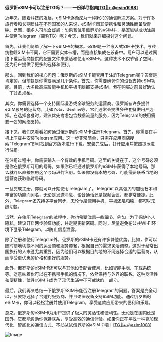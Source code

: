 **俄罗斯eSIM卡可以注册TG吗？——一份详尽指南[[TG💪+ @esim1088](https://t.me/s/esim1088)]**

近年来，随着科技的发展，eSIM卡逐渐成为一种新兴的通信解决方案。对于许多旅行者和长期居住在不同国家的人来说，eSIM卡因其便携性和灵活性而备受青睐。然而，很多人可能会疑惑：如果我使用俄罗斯的eSIM卡，是否能够成功注册并使用Telegram（简称TG）呢？今天，我们就来详细探讨这个问题。

首先，让我们简单了解一下eSIM卡的概念。eSIM是一种嵌入式SIM卡技术，与传统物理SIM卡不同，它不需要实体卡槽，而是直接集成在设备中。用户可以通过网络下载运营商提供的配置文件来激活和使用eSIM卡。这种技术不仅节省了空间，还为用户提供了更多的选择和便利。

那么，回到我们的核心问题：俄罗斯的eSIM卡能否用于注册Telegram呢？答案是肯定的，但前提是你需要满足几个条件。首先，你需要确保你的设备支持eSIM功能。目前，大多数高端智能手机和平板电脑都支持eSIM，但在购买之前最好确认一下设备规格。

其次，你需要选择一个支持国际漫游或全球服务的运营商。俄罗斯有许多提供eSIM服务的运营商，比如Yota、Beeline等，它们通常会提供多种套餐供用户选择。在选择套餐时，建议优先考虑包含数据流量的服务，因为Telegram的使用需要一定的网络支持。

接下来，我们来看看如何通过俄罗斯的eSIM卡注册Telegram。首先，你需要在手机上下载并安装Telegram应用。这一步非常简单，只需在应用商店搜索“Telegram”即可找到官方版本进行下载。安装完成后，打开应用并按照提示进行注册。

在注册过程中，你需要输入一个有效的手机号码。这里的关键在于，这个号码必须是你在俄罗斯可用的号码。如果你已经通过俄罗斯的eSIM卡获得了本地号码，那么就可以直接使用这个号码进行注册。如果你没有本地号码，可能需要联系当地的运营商获取临时号码。

一旦完成注册，你就可以开始使用Telegram了。Telegram以其强大的加密技术和丰富的功能而闻名，无论是发送消息、语音通话还是视频会议，都非常便捷。此外，Telegram还支持多平台同步，无论你是使用手机、平板还是电脑，都可以无缝切换。

当然，在使用Telegram的过程中，你也需要注意一些细节。例如，为了保护个人隐私，建议开启两步验证功能，并定期更新密码。同时，尽量避免在公共Wi-Fi环境下登录Telegram，以防止信息泄露。

除了注册和使用Telegram外，俄罗斯的eSIM卡还有许多其他优势。比如，你可以随时随地切换不同的运营商和服务套餐，根据自己的需求灵活调整。这对于经常出国旅行的人来说尤其重要，因为他们可以根据目的地的不同选择合适的运营商，从而享受更优惠的价格和更好的服务。

此外，俄罗斯的eSIM卡还可以与其他设备配合使用，比如智能手表、车载系统等。这意味着你可以在不携带手机的情况下，依然保持与外界的联系。这种灵活性和便捷性，使得eSIM卡成为了现代生活中不可或缺的一部分。

最后，我们再来总结一下俄罗斯eSIM卡能否注册Telegram的问题。答案是完全可以，只要你选择了合适的服务商，并且确保设备支持eSIM功能。通过俄罗斯的eSIM卡，你可以轻松注册并使用Telegram，享受这款应用带来的便利和乐趣。

总之，俄罗斯的eSIM卡为用户提供了极大的灵活性和便利性。无论是在国内还是国外，它都能帮助你保持联系，享受高效的通信体验。如果你正在寻找一种更加现代化、智能化的通信方式，不妨试试俄罗斯的eSIM卡吧！[[TG💪+ @esim1088](https://t.me/s/esim1088)] 

![Image](https://i.postimg.cc/4NQfJmqS/Snipaste-2025-05-13-00-14-12.png)